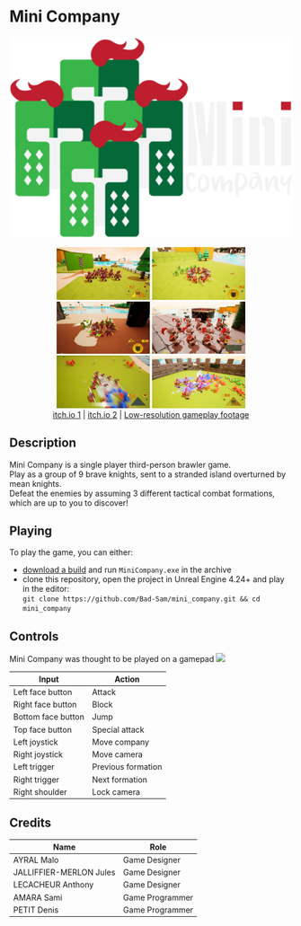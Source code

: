 # Mini Company
<div align="center"><img src="Screenshots/mini_company.png" /></div>
<div align="center">
    <p></p>
    <img src="Screenshots/tutorial.png" width=33% height=33% /> <img src="Screenshots/first_combat.png" width=33% height=33% /> <img src="Screenshots/formation_fighting.png" width=33% height=33% /> <img src="Screenshots/ranged_attack.png" width=33% height=33% /> <img src="Screenshots/thrust_attack.png" width=33% height=33% /> <img src="Screenshots/final_battle.png" width=33% height=33% />
</div>
<div align="center">
    <a href="https://jules-jalliffier-merlon.itch.io/mini-company">itch.io 1</a> | <a href="https://anthonylecacheur.itch.io/mini-company">itch.io 2</a> | <a href="https://www.youtube.com/watch?v=oyDPEQYcDxI">Low-resolution gameplay footage</a>
</div>

 
## Description
Mini Company is a single player third-person brawler game.  
Play as a group of 9 brave knights, sent to a stranded island overturned by mean knights.  
Defeat the enemies by assuming 3 different tactical combat formations, which are up to you to discover! 


## Playing
To play the game, you can either:
- [download a build](https://github.com/Bad-Sam/mini_company/releases) and run `MiniCompany.exe` in the archive
- clone this repository, open the project in Unreal Engine 4.24+ and play in the editor:  
```git clone https://github.com/Bad-Sam/mini_company.git && cd mini_company```


## Controls
Mini Company was thought to be played on a gamepad
![](Screenshots/controls.png)

| Input                 | Action                |
|-----------------------|-----------------------|
| Left face button      | Attack                |
| Right face button     | Block                 |
| Bottom face button    | Jump                  |
| Top face button       | Special attack        |
| Left joystick         | Move company          |
| Right joystick        | Move camera           |
| Left trigger          | Previous formation    |
| Right trigger         | Next formation        |
| Right shoulder        | Lock camera           |


## Credits
| Name                      | Role              |
|---------------------------|-------------------|
| AYRAL Malo                | Game Designer     |
| JALLIFFIER-MERLON Jules   | Game Designer     |
| LECACHEUR Anthony         | Game Designer     |
| AMARA Sami                | Game Programmer   |
| PETIT Denis               | Game Programmer   |
